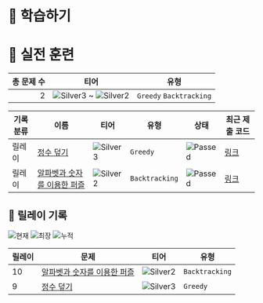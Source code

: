 # 📖 학습하기

# 🥇 실전 훈련
|총 문제 수|티어|유형|
|---:|---|---|
|2|![Silver3][s3] ~ ![Silver2][s2]|`Greedy` `Backtracking`|

|기록분류|이름|티어|유형|상태|최근 제출 코드|
|---|---|---|---|---|---|
|릴레이|[정수 덮기](https://www.codetree.ai/training-field/search/problems/essence-cover)|![Silver3][s3]|`Greedy`|![Passed][passed]|[링크](https://github.com/beomjunlim/codetree-TILs/blob/main/240910/%EC%A0%95%EC%88%98%20%EB%8D%AE%EA%B8%B0/essence-cover.cpp)|
|릴레이|[알파벳과 숫자를 이용한 퍼즐](https://www.codetree.ai/training-field/search/problems/puzzles-using-alphabets-and-numbers)|![Silver2][s2]|`Backtracking`|![Passed][passed]|[링크](https://github.com/beomjunlim/codetree-TILs/blob/main/240910/%EC%95%8C%ED%8C%8C%EB%B2%B3%EA%B3%BC%20%EC%88%AB%EC%9E%90%EB%A5%BC%20%EC%9D%B4%EC%9A%A9%ED%95%9C%20%ED%8D%BC%EC%A6%90/puzzles-using-alphabets-and-numbers.cpp)|


## 🏃 릴레이 기록
![현재](https://img.shields.io/badge/현재_릴레이-10-%235cb85c.svg?for-the-badge)
![최장](https://img.shields.io/badge/최장_릴레이-10-%23E34F26.svg?for-the-badge)
![누적](https://img.shields.io/badge/누적_릴레이-10-%2300599C.svg?for-the-badge)

|릴레이|문제|티어|유형|
|---|---|---|---|
|10|[알파벳과 숫자를 이용한 퍼즐](https://www.codetree.ai/training-field/search/problems/puzzles-using-alphabets-and-numbers)|![Silver2][s2]|`Backtracking`|
|9|[정수 덮기](https://www.codetree.ai/training-field/search/problems/essence-cover)|![Silver3][s3]|`Greedy`|










[b5]: https://img.shields.io/badge/Bronze_5-%235D3E31.svg
[b4]: https://img.shields.io/badge/Bronze_4-%235D3E31.svg
[b3]: https://img.shields.io/badge/Bronze_3-%235D3E31.svg
[b2]: https://img.shields.io/badge/Bronze_2-%235D3E31.svg
[b1]: https://img.shields.io/badge/Bronze_1-%235D3E31.svg
[s5]: https://img.shields.io/badge/Silver_5-%23394960.svg
[s4]: https://img.shields.io/badge/Silver_4-%23394960.svg
[s3]: https://img.shields.io/badge/Silver_3-%23394960.svg
[s2]: https://img.shields.io/badge/Silver_2-%23394960.svg
[s1]: https://img.shields.io/badge/Silver_1-%23394960.svg
[g5]: https://img.shields.io/badge/Gold_5-%23FFC433.svg
[g4]: https://img.shields.io/badge/Gold_4-%23FFC433.svg
[g3]: https://img.shields.io/badge/Gold_3-%23FFC433.svg
[g2]: https://img.shields.io/badge/Gold_2-%23FFC433.svg
[g1]: https://img.shields.io/badge/Gold_1-%23FFC433.svg
[p5]: https://img.shields.io/badge/Platinum_5-%2376DDD8.svg
[p4]: https://img.shields.io/badge/Platinum_4-%2376DDD8.svg
[p3]: https://img.shields.io/badge/Platinum_3-%2376DDD8.svg
[p2]: https://img.shields.io/badge/Platinum_2-%2376DDD8.svg
[p1]: https://img.shields.io/badge/Platinum_1-%2376DDD8.svg
[passed]: https://img.shields.io/badge/Passed-%23009D27.svg
[failed]: https://img.shields.io/badge/Failed-%23D24D57.svg
[easy]: https://img.shields.io/badge/쉬움-%235cb85c.svg?for-the-badge
[medium]: https://img.shields.io/badge/보통-%23FFC433.svg?for-the-badge
[hard]: https://img.shields.io/badge/어려움-%23D24D57.svg?for-the-badge